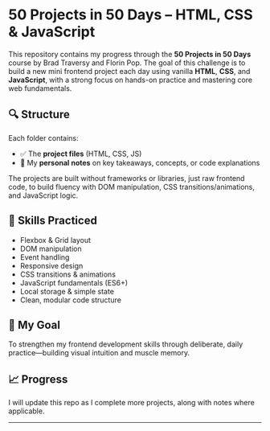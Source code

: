 # 50 Projects in 50 Days – HTML, CSS & JavaScript

This repository contains my progress through the **50 Projects in 50 Days** course by Brad Traversy and Florin Pop. The goal of this challenge is to build a new mini frontend project each day using vanilla **HTML**, **CSS**, and **JavaScript**, with a strong focus on hands-on practice and mastering core web fundamentals.

## 🔍 Structure

Each folder contains:
- ✅ The **project files** (HTML, CSS, JS)
- 🧠 My **personal notes** on key takeaways, concepts, or code explanations

The projects are built without frameworks or libraries, just raw frontend code, to build fluency with DOM manipulation, CSS transitions/animations, and JavaScript logic.

## 🧱 Skills Practiced

- Flexbox & Grid layout
- DOM manipulation
- Event handling
- Responsive design
- CSS transitions & animations
- JavaScript fundamentals (ES6+)
- Local storage & simple state
- Clean, modular code structure

## 🚧 My Goal

To strengthen my frontend development skills through deliberate, daily practice—building visual intuition and muscle memory.

## 📈 Progress

I will update this repo as I complete more projects, along with notes where applicable.

---

